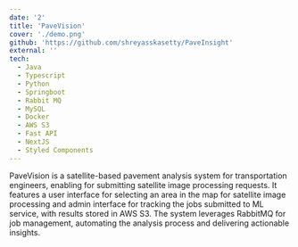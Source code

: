 ```yaml
---
date: '2'
title: 'PaveVision'
cover: './demo.png'
github: 'https://github.com/shreyasskasetty/PaveInsight'
external: ''
tech:
  - Java
  - Typescript
  - Python
  - Springboot
  - Rabbit MQ
  - MySQL
  - Docker
  - AWS S3
  - Fast API
  - NextJS
  - Styled Components
---
```


PaveVision is a satellite-based pavement analysis system for transportation engineers, enabling for submitting satellite image processing requests. It features a user interface for selecting an area in the map for satellite image processing and admin interface for tracking the jobs submitted to ML service, with results stored in AWS S3. The system leverages RabbitMQ for job management, automating the analysis process and delivering actionable insights.
